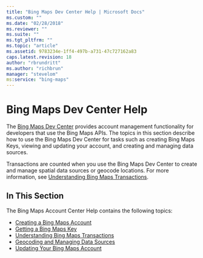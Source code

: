 ```yaml
---
title: "Bing Maps Dev Center Help | Microsoft Docs"
ms.custom: ""
ms.date: "02/28/2018"
ms.reviewer: ""
ms.suite: ""
ms.tgt_pltfrm: ""
ms.topic: "article"
ms.assetid: 9783234e-1ff4-497b-a731-47c727162a83
caps.latest.revision: 18
author: "rbrundritt"
ms.author: "richbrun"
manager: "stevelom"
ms:service: "bing-maps"
---
```

# Bing Maps Dev Center Help

The [Bing Maps Dev Center](https://www.bingmapsportal.com/) provides account management functionality for developers that use the Bing Maps APIs. The topics in this section describe how to use the Bing Maps Dev Center for tasks such as creating Bing Maps Keys, viewing and updating your account, and creating and managing data sources.  
  
 Transactions are counted when you use the Bing Maps Dev Center to create and manage spatial data sources or geocode locations. For more information, see [Understanding Bing Maps Transactions](../getting-started/understanding-bing-maps-transactions.md).  
  
## In This Section  

 The Bing Maps Account Center Help contains the following topics:  
  
-   [Creating a Bing Maps Account](../getting-started/creating-a-bing-maps-account.md)    
-   [Getting a Bing Maps Key](../getting-started/getting-a-bing-maps-key.md)    
-   [Understanding Bing Maps Transactions](../getting-started/understanding-bing-maps-transactions.md)    
-   [Geocoding and Managing Data Sources](../getting-started/geocoding-and-managing-data-sources.md)    
-   [Updating Your Bing Maps Account](../getting-started/updating-your-bing-maps-account.md)  